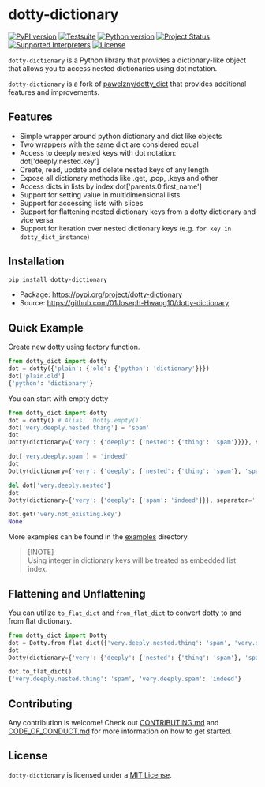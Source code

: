 # dotty-dictionary

[![PyPI version](https://badge.fury.io/py/dotty-dictionary.svg)](https://pypi.org/project/dotty-dictionary)
[![Testsuite](https://github.com/01Joseph-Hwang10/dotty-dictionary/workflows/Test%20and%20Lint/badge.svg)](https://github.com/01Joseph-Hwang10/dotty-dictionary/actions?query=workflow%3A"Test+and+Lint")
[![Python version](https://img.shields.io/pypi/pyversions/dotty-dictionary.svg)](https://pypi.org/project/dotty-dictionary)
[![Project Status](https://img.shields.io/pypi/status/dotty-dictionary.svg)](https://pypi.org/project/dotty-dictionary/)
[![Supported Interpreters](https://img.shields.io/pypi/implementation/dotty-dictionary.svg)](https://pypi.org/project/dotty-dictionary/)
[![License](https://img.shields.io/pypi/l/dotty-dictionary.svg)](https://github.com/pawelzny/dotty-dictionary/blob/master/LICENSE)

`dotty-dictionary` is a Python library that provides a dictionary-like object that allows you to access nested dictionaries using dot notation.

`dotty-dictionary` is a fork of [pawelzny/dotty_dict](https://github.com/pawelzny/dotty_dict) that provides additional features and improvements.

## Features

- Simple wrapper around python dictionary and dict like objects
- Two wrappers with the same dict are considered equal
- Access to deeply nested keys with dot notation: dot['deeply.nested.key']
- Create, read, update and delete nested keys of any length
- Expose all dictionary methods like .get, .pop, .keys and other
- Access dicts in lists by index dot['parents.0.first_name']
- Support for setting value in multidimensional lists
- Support for accessing lists with slices
- Support for flattening nested dictionary keys from a dotty dictionary and vice versa
- Support for iteration over nested dictionary keys (e.g. `for key in dotty_dict_instance`)

## Installation

```bash
pip install dotty-dictionary
```

- Package: <https://pypi.org/project/dotty-dictionary>
- Source: <https://github.com/01Joseph-Hwang10/dotty-dictionary>

## Quick Example

Create new dotty using factory function.

```py
from dotty_dict import dotty
dot = dotty({'plain': {'old': {'python': 'dictionary'}}})
dot['plain.old']
{'python': 'dictionary'}
```

You can start with empty dotty

```py
from dotty_dict import dotty
dot = dotty() # Alias: `Dotty.empty()`
dot['very.deeply.nested.thing'] = 'spam'
dot
Dotty(dictionary={'very': {'deeply': {'nested': {'thing': 'spam'}}}}, separator='.', esc_char='\\')

dot['very.deeply.spam'] = 'indeed'
dot
Dotty(dictionary={'very': {'deeply': {'nested': {'thing': 'spam'}, 'spam': 'indeed'}}}, separator='.', esc_char='\\')

del dot['very.deeply.nested']
dot
Dotty(dictionary={'very': {'deeply': {'spam': 'indeed'}}}, separator='.', esc_char='\\')

dot.get('very.not_existing.key')
None
```

More examples can be found in the [examples](https://github.com/01Joseph-Hwang10/dotty-dictionary/tree/master/examples) directory.

> [!NOTE]\
> Using integer in dictionary keys will be treated as embedded list index.

## Flattening and Unflattening

You can utilize `to_flat_dict` and `from_flat_dict` to convert dotty to and from flat dictionary.

```py
from dotty_dict import Dotty
dot = Dotty.from_flat_dict({'very.deeply.nested.thing': 'spam', 'very.deeply.spam': 'indeed'})
dot
Dotty(dictionary={'very': {'deeply': {'nested': {'thing': 'spam'}, 'spam': 'indeed'}}}, separator='.', esc_char='\\')

dot.to_flat_dict()
{'very.deeply.nested.thing': 'spam', 'very.deeply.spam': 'indeed'}
```


## Contributing

Any contribution is welcome! Check out [CONTRIBUTING.md](https://github.com/01Joseph-Hwang10/dotty-dictionary/blob/master/.github/CONTRIBUTING.md) and [CODE_OF_CONDUCT.md](https://github.com/01Joseph-Hwang10/dotty-dictionary/blob/master/.github/CODE_OF_CONDUCT.md) for more information on how to get started.

## License

`dotty-dictionary` is licensed under a [MIT License](https://github.com/01Joseph-Hwang10/dotty-dictionary/blob/master/LICENSE).
